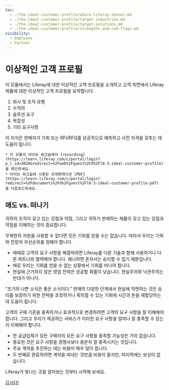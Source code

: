 ```yaml
---
toc:
  - ./the-ideal-customer-profile/where-liferay-shines.md
  - ./the-ideal-customer-profile/target-industries.md
  - ./the-ideal-customer-profile/target-solutions.md
  - ./the-ideal-customer-profile/strengths-and-red-flags.md
visibility:
  - Employee
  - Partner
---
```

# 이상적인 고객 프로필

이 모듈에서는 Liferay에 대한 이상적인 고객 프로필을 소개하고 고객 측면에서 Liferay 제품에 대한 이상적인 고객 프로필을 요약합니다.

1. 회사 및 조직 유형
1. 수직의
1. 솔루션 요구
1. 복잡성
1. 기타 요구사항

이 지식은 판매자가 기회 또는 RFI/RFQ를 성공적으로 예측하고 사전 자격을 갖추는 데 도움이 됩니다.

```{note}
* 이 모듈의 라이브 워크숍에서 [recording](https://learn.liferay.com/c/portal/login?p_l_id=3026&redirect=%2Fweb%2Fguest%2Fd%2Fl0-3-ideal-customer-profile) 을 확인하세요.
* 라이브 워크숍에 사용된 프레젠테이션 [PDF](https://learn.liferay.com/c/portal/login?redirect=%2Fdocuments%2Fd%2Fguest%2Fl0-3-ideal-customer-profile-pdf) 을 다운로드하세요.
```

## 매도 vs. 떠나기

귀하의 조직이 갖고 있는 강점과 약점, 그리고 귀하가 판매하는 제품이 갖고 있는 강점과 약점을 이해하는 것이 중요합니다.

무제한의 자원을 사용할 수 없다면 모든 기회를 얻을 수는 없습니다. 따라서 우리는 기회와 전망의 우선순위를 정해야 합니다.

* 때때로 고객의 요구 사항을 해결하려면 Liferay를 다른 기술과 함께 사용하거나 다른 파트너와 협력해야 합니다. 왜냐하면 혼자서는 승리할 수 없기 때문입니다.
* 때로 우리는 기회를 얻을 수 없는 상황에서 기회를 떠나야 합니다.
* 현실에 근거하지 않은 영업 전략은 성공할 확률이 낮습니다. 현실주의와 낙관주의는 반대가 아니다.

“초기의 나쁜 소식은 좋은 소식이다.” 판매의 다양한 단계에서 현실에 직면하는 것은 승리를 보장하기 위한 전략을 조정하거나 획득할 수 있는 기회에 시간과 돈을 재할당하는 데 도움이 됩니다.

고객의 구매 기준을 충족하거나 효과적으로 변경하려면 고객의 요구 사항을 잘 이해해야 합니다. 그리고 우리가 제공하는 서비스가 이러한 요구 사항을 얼마나 잘 충족할 수 있는지 이해해야 합니다.

* 한 공급업체가 모든 구매자의 모든 요구 사항을 충족할 가능성은 거의 없습니다.
* 중요한 것은 요구 사항을 경쟁사보다 충분히 잘 충족시키는 것입니다.
* 주요 계약을 추진하는 데는 비용이 매우 많이 듭니다.
* 두 번째로 완료하려면 계약을 따내는 것만큼 비용이 들지만, 마지막에는 보상이 없습니다.

Liferay가 빛나는 곳을 알아보는 것부터 시작해 보세요.

[갑시다!](./the-ideal-customer-profile/where-liferay-shines.md)
